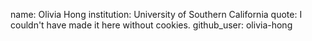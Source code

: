 name: Olivia Hong
institution: University of Southern California
quote: I couldn't have made it here without cookies.
github_user: olivia-hong
